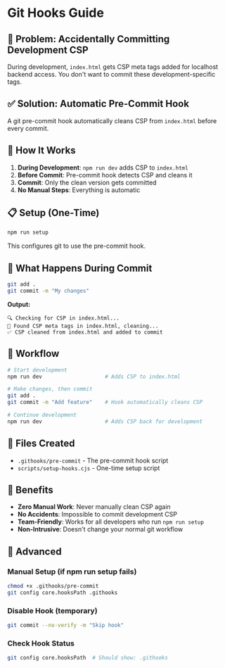 # Git Hooks Guide

## 🚫 Problem: Accidentally Committing Development CSP

During development, `index.html` gets CSP meta tags added for localhost backend access. You don't want to commit these development-specific tags.

## ✅ Solution: Automatic Pre-Commit Hook

A git pre-commit hook automatically cleans CSP from `index.html` before every commit.

## 🔧 How It Works

1. **During Development**: `npm run dev` adds CSP to `index.html`
2. **Before Commit**: Pre-commit hook detects CSP and cleans it
3. **Commit**: Only the clean version gets committed
4. **No Manual Steps**: Everything is automatic

## 📋 Setup (One-Time)

```bash
npm run setup
```

This configures git to use the pre-commit hook.

## 🎯 What Happens During Commit

```bash
git add .
git commit -m "My changes"
```

**Output:**
```
🔍 Checking for CSP in index.html...
🧹 Found CSP meta tags in index.html, cleaning...
✅ CSP cleaned from index.html and added to commit
```

## 🔄 Workflow

```bash
# Start development
npm run dev                    # Adds CSP to index.html

# Make changes, then commit
git add .
git commit -m "Add feature"    # Hook automatically cleans CSP

# Continue development
npm run dev                    # Adds CSP back for development
```

## 📁 Files Created

- `.githooks/pre-commit` - The pre-commit hook script
- `scripts/setup-hooks.cjs` - One-time setup script

## 🎉 Benefits

- **Zero Manual Work**: Never manually clean CSP again
- **No Accidents**: Impossible to commit development CSP
- **Team-Friendly**: Works for all developers who run `npm run setup`
- **Non-Intrusive**: Doesn't change your normal git workflow

## 🔧 Advanced

### Manual Setup (if npm run setup fails)
```bash
chmod +x .githooks/pre-commit
git config core.hooksPath .githooks
```

### Disable Hook (temporary)
```bash
git commit --no-verify -m "Skip hook"
```

### Check Hook Status
```bash
git config core.hooksPath  # Should show: .githooks
``` 